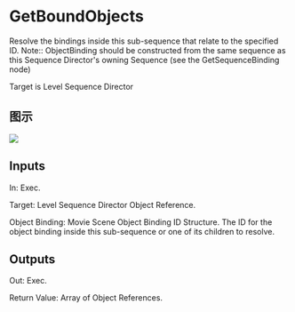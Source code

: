 # GetBoundObjects

Resolve the bindings inside this sub-sequence that relate to the specified ID. Note:: ObjectBinding should be constructed from the same sequence as this Sequence Director's owning Sequence (see the GetSequenceBinding node)

Target is Level Sequence Director

## 图示

![]($-20221218-20482733.png)

## Inputs

In: Exec.

Target: Level Sequence Director Object Reference.

Object Binding: Movie Scene Object Binding ID Structure. The ID for the object binding inside this sub-sequence or one of its children to resolve.  

## Outputs

Out: Exec.

Return Value: Array of Object References.


